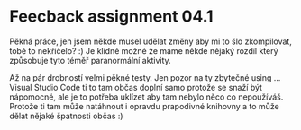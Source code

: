 # Feecback assignment 04.1

Pěkná práce, jen jsem někde musel udělat změny aby mi to šlo zkompilovat, tobě to nekřičelo? :) Je klidně možné že máme někde nějaký rozdíl který způsobuje tyto téměř paranormální aktivity.

Až na pár drobností velmi pěkné testy.
Jen pozor na ty zbytečné using ... Visual Studio Code ti to tam občas doplní samo protože se snaží být nápomocné, ale je to potřeba uklízet aby tam nebylo něco co nepoužíváš. Protože ti tam může natáhnout i opravdu prapodivné knihovny a to může dělat nějaké špatnosti občas :)
